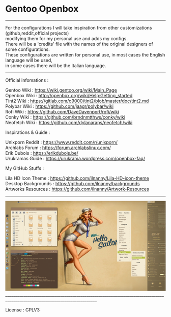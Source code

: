 # Gentoo Openbox
___________________________________________________________________________________________________________________________

For the configurations I will take inspiration from other customizations (github,reddit,official projects)<br>
modifying them for my personal use and adds my configs.<br>
There will be a 'credits' file with the names of the original designers of some configurations.<br>
These configurations are written for personal use, in most cases the English language will be used,<br>
in some cases there will be the Italian language.<br>
___________________________________________________________________________________________________________________________

Official infomations :

Gentoo  Wiki    : https://wiki.gentoo.org/wiki/Main_Page<br>
Openbox Wiki    : http://openbox.org/wiki/Help:Getting_started<br>
Tint2 Wiki      : https://gitlab.com/o9000/tint2/blob/master/doc/tint2.md<br>
Polybar Wiki    : https://github.com/jaagr/polybar/wiki<br>
Rofi Wiki       : https://github.com/DaveDavenport/rofi/wiki<br>
Conky Wiki      : https://github.com/brndnmtthws/conky/wiki<br>
Neofetch Wiki   : https://github.com/dylanaraps/neofetch/wiki<br>


Inspirations & Guide :<br>

Unixporn Reddit : https://www.reddit.com/r/unixporn/<br>
Archlabs Forum  : https://forum.archlabslinux.com/<br>
Erik Dubois     : https://erikdubois.be/<br>
Urukramas Guide : https://urukrama.wordpress.com/openbox-faq/<br>


My GitHub Stuffs  :<br>

Lila HD Icon Theme  : https://github.com/ilnanny/Lila-HD-icon-theme<br>
Desktop Backgrounds : https://github.com/ilnanny/backgrounds<br>
Artworks Resources  : https://github.com/ilnanny/Artwork-Resources<br>

___________________________________________________________________________________________________________________________

<img src="https://raw.githubusercontent.com/ilnanny/gentoo-openbox/master/screen.png?raw=true%22screenshot%22%3E">
___________________________________________________________________________________________________________________________

License : GPLV3<br>

